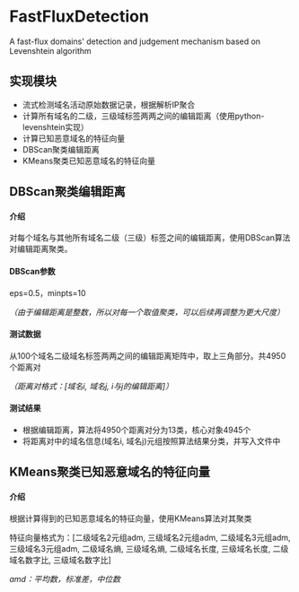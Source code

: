 # FastFluxDetection
A fast-flux domains' detection and judgement mechanism based on Levenshtein algorithm

## 实现模块

- 流式检测域名活动原始数据记录，根据解析IP聚合
- 计算所有域名的二级，三级域标签两两之间的编辑距离（使用python-levenshtein实现）
- 计算已知恶意域名的特征向量
- DBScan聚类编辑距离
- KMeans聚类已知恶意域名的特征向量

## DBScan聚类编辑距离

#### 介绍

对每个域名与其他所有域名二级（三级）标签之间的编辑距离，使用DBScan算法对编辑距离聚类。

#### DBScan参数

eps=0.5，minpts=10

*（由于编辑距离是整数，所以对每一个取值聚类，可以后续再调整为更大尺度）*

#### 测试数据

从100个域名二级域名标签两两之间的编辑距离矩阵中，取上三角部分。共4950个距离对

*（距离对格式：[域名i, 域名j, i与j的编辑距离]）*

#### 测试结果

- 根据编辑距离，算法将4950个距离对分为13类，核心对象4945个
- 将距离对中的域名信息(域名i, 域名j)元组按照算法结果分类，并写入文件中

## KMeans聚类已知恶意域名的特征向量

#### 介绍

根据计算得到的已知恶意域名的特征向量，使用KMeans算法对其聚类

特征向量格式为：[二级域名2元组adm, 三级域名2元组adm, 二级域名3元组adm, 三级域名3元组adm, 二级域名熵, 三级域名熵, 二级域名长度, 三级域名长度, 二级域名数字比, 三级域名数字比]

*amd：平均数，标准差，中位数*